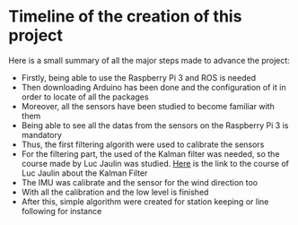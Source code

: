 # Timeline of the creation of this project

Here is a small summary of all the major steps made to advance the project:

  -  Firstly, being able to use the Raspberry Pi 3 and ROS is needed  
  -  Then downloading Arduino has been done and the configuration of it in order to locate of all the packages  
  -  Moreover, all the sensors have been studied to become familiar with them  
  -  Being able to see all the datas from the sensors on the Raspberry Pi 3 is mandatory  
  -  Thus, the first filtering algorith were used to calibrate the sensors  
  -  For the filtering part, the used of the Kalman filter was needed, so the course made by Luc Jaulin was studied. [Here](https://www.ensta-bretagne.fr/jaulin/kalmooc.html "link to the lesson about the Kalman filter")  is the link to the course of Luc Jaulin about the Kalman Filter  
  -  The IMU was calibrate and the sensor for the wind direction too  
  -  With all the calibration and the low level is finished 
  -  After this, simple algorithm were created for station keeping or line following for instance  